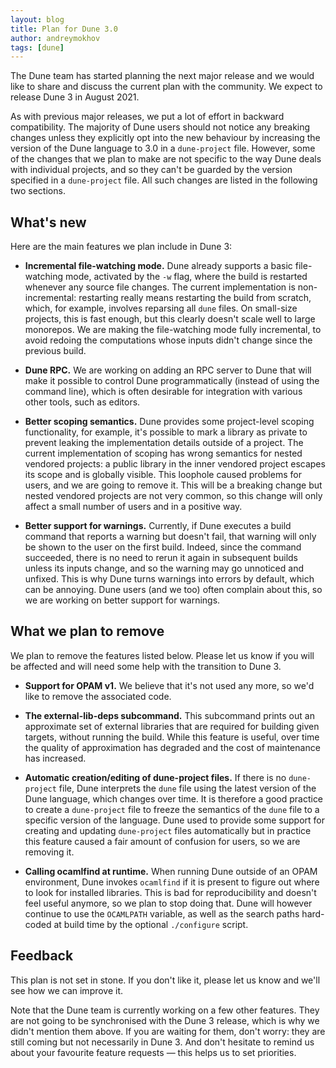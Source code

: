 ```yaml
---
layout: blog
title: Plan for Dune 3.0
author: andreymokhov
tags: [dune]
---
```


<!-- TODO: After publishing the post, create a Discuss page, and link to it. -->

The Dune team has started planning the next major release and we would like to
share and discuss the current plan with the community. We expect to release
Dune 3 in August 2021.

As with previous major releases, we put a lot of effort in backward
compatibility. The majority of Dune users should not notice any breaking changes
unless they explicitly opt into the new behaviour by increasing the version of
the Dune language to 3.0 in a `dune-project` file. However, some of the changes
that we plan to make are not specific to the way Dune deals with individual
projects, and so they can't be guarded by the version specified in a
`dune-project` file. All such changes are listed in the following two sections.

## What's new

Here are the main features we plan include in Dune 3:

* **Incremental file-watching mode.** Dune already supports a basic
  file-watching mode, activated by the `-w` flag, where the build is restarted
  whenever any source file changes. The current implementation is
  non-incremental: restarting really means restarting the build from scratch,
  which, for example, involves reparsing all `dune` files. On small-size
  projects, this is fast enough, but this clearly doesn't scale well to large
  monorepos. We are making the file-watching mode fully incremental, to avoid
  redoing the computations whose inputs didn't change since the previous build.

* **Dune RPC.** We are working on adding an RPC server to Dune that will make it
  possible to control Dune programmatically (instead of using the command line),
  which is often desirable for integration with various other tools, such as
  editors.

* **Better scoping semantics.** Dune provides some project-level scoping
  functionality, for example, it's possible to mark a library as private to
  prevent leaking the implementation details outside of a project. The current
  implementation of scoping has wrong semantics for nested vendored projects: a
  public library in the inner vendored project escapes its scope and is globally
  visible. This loophole caused problems for users, and we are going to remove
  it. This will be a breaking change but nested vendored projects are not very
  common, so this change will only affect a small number of users and in a
  positive way.

* **Better support for warnings.** Currently, if Dune executes a build command
  that reports a warning but doesn't fail, that warning will only be shown to
  the user on the first build. Indeed, since the command succeeded, there is no
  need to rerun it again in subsequent builds unless its inputs change, and so
  the warning may go unnoticed and unfixed. This is why Dune turns warnings into
  errors by default, which can be annoying. Dune users (and we too) often
  complain about this, so we are working on better support for warnings.

## What we plan to remove

We plan to remove the features listed below. Please let us know if you will be
affected and will need some help with the transition to Dune 3.

* **Support for OPAM v1.** We believe that it's not used any more, so we'd like
  to remove the associated code.

* **The external-lib-deps subcommand.** This subcommand prints out an
  approximate set of external libraries that are required for building given
  targets, without running the build. While this feature is useful, over time
  the quality of approximation has degraded and the cost of maintenance has
  increased.

* **Automatic creation/editing of dune-project files.** If there is no
  `dune-project` file, Dune interprets the `dune` file using the latest version
  of the Dune language, which changes over time. It is therefore a good practice
  to create a `dune-project` file to freeze the semantics of the `dune` file to a specific version of the language. Dune used to provide some support for creating and updating `dune-project` files automatically but in practice this feature caused a fair amount of confusion for users, so we are removing it.

* **Calling ocamlfind at runtime.** When running Dune outside of an OPAM
  environment, Dune invokes `ocamlfind` if it is present to figure out where to
  look for installed libraries. This is bad for reproducibility and doesn't feel
  useful anymore, so we plan to stop doing that. Dune will however continue to
  use the `OCAMLPATH` variable, as well as the search paths hard-coded at build
  time by the optional `./configure` script.

## Feedback

This plan is not set in stone. If you don't like it, please let us know and
we'll see how we can improve it.

Note that the Dune team is currently working on a few other features. They are
not going to be synchronised with the Dune 3 release, which is why we didn't
mention them above. If you are waiting for them, don't worry: they are still
coming but not necessarily in Dune 3. And don't hesitate to remind us about your
favourite feature requests &mdash; this helps us to set priorities.

